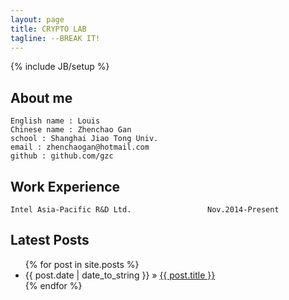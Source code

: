 ```yaml
---
layout: page
title: CRYPTO LAB
tagline: --BREAK IT!
---
```

{% include JB/setup %}

## About me

    English name : Louis
    Chinese name : Zhenchao Gan
    school : Shanghai Jiao Tong Univ.
    email : zhenchaogan@hotmail.com
    github : github.com/gzc


## Work Experience
    Intel Asia-Pacific R&D Ltd.                 Nov.2014-Present

    
## Latest Posts

<ul class="posts">
  {% for post in site.posts %}
    <li><span>{{ post.date | date_to_string }}</span> &raquo; <a href="{{ BASE_PATH }}{{ post.url }}">{{ post.title }}</a></li>
  {% endfor %}
</ul>




